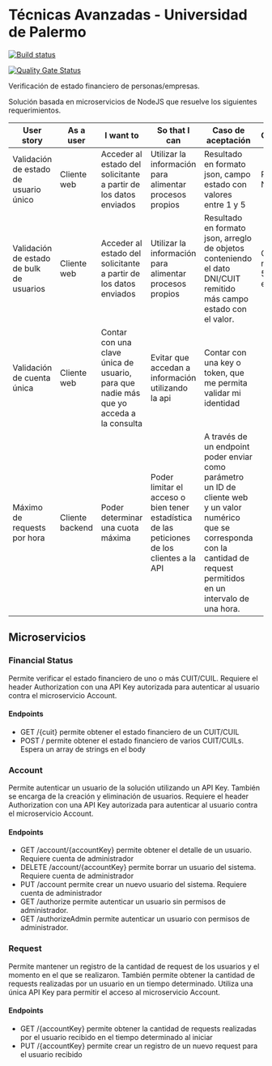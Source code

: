 # Técnicas Avanzadas - Universidad de Palermo

[![Build status](https://dev.azure.com/kbrons/tecnicas-avanzadas/_apis/build/status/tecnicas-avanzadas-Generic%20analysis%20with%20SonarCloud-CI)](https://dev.azure.com/kbrons/tecnicas-avanzadas/_build/latest?definitionId=2)

[![Quality Gate Status](https://sonarcloud.io/api/project_badges/measure?project=kbrons_tecnicas-avanzadas&metric=alert_status)](https://sonarcloud.io/dashboard?id=kbrons_tecnicas-avanzadas)

Verificación de estado financiero de personas/empresas.

Solución basada en microservicios de NodeJS que resuelve los siguientes requerimientos.

| User story                               | As a user       | I want to                                                                             | So that I can                                                                               | Caso de aceptación                                                                                                                                                                 | Observaciones                           |
|------------------------------------------|-----------------|---------------------------------------------------------------------------------------|---------------------------------------------------------------------------------------------|------------------------------------------------------------------------------------------------------------------------------------------------------------------------------------|-----------------------------------------|
| Validación de estado de usuario único    | Cliente web     | Acceder al estado del solicitante a partir de los datos enviados                      | Utilizar la información para alimentar procesos propios                                     | Resultado en formato json, campo estado con valores entre 1 y 5                                                                                                                    | Parametros: Nro CUIL/CUIT               |
| Validación de estado de bulk de usuarios | Cliente web     | Acceder al estado del solicitante a partir de los datos enviados                      | Utilizar la información para alimentar procesos propios                                     | Resultado en formato json, arreglo de objetos conteniendo el dato DNI/CUIT remitido más campo estado con el valor.                                                                 | Considerar un request de 5000 elementos |
| Validación de cuenta única               | Cliente web     | Contar con una clave única de usuario, para que nadie más que yo acceda a la consulta | Evitar que accedan a información utilizando la api                                          | Contar con una key o token, que me permita validar mi identidad                                                                                                                    |                                         |
| Máximo de requests por hora              | Cliente backend | Poder determinar una cuota máxima                                                     | Poder limitar el acceso o bien tener estadística de las peticiones de los clientes a la API | A través de un endpoint poder enviar como parámetro un ID de cliente web y un valor numérico que se corresponda con la cantidad de request permitidos en un intervalo de una hora. |                                         |

## Microservicios

### Financial Status
Permite verificar el estado financiero de uno o más CUIT/CUIL. Requiere el header Authorization con una API Key autorizada para autenticar al usuario contra el microservicio Account.

#### Endpoints
- GET /{cuit} permite obtener el estado financiero de un CUIT/CUIL
- POST / permite obtener el estado financiero de varios CUIT/CUILs. Espera un array de strings en el body

### Account
Permite autenticar un usuario de la solución utilizando un API Key. También se encarga de la creación y eliminación de usuarios. Requiere el header Authorization con una API Key autorizada para autenticar al usuario contra el microservicio Account.

#### Endpoints
- GET /account/{accountKey} permite obtener el detalle de un usuario. Requiere cuenta de administrador
- DELETE /account/{accountKey} permite borrar un usuario del sistema. Requiere cuenta de administrador
- PUT /account permite crear un nuevo usuario del sistema. Requiere cuenta de administrador
- GET /authorize permite autenticar un usuario sin permisos de administrador.
- GET /authorizeAdmin permite autenticar un usuario con permisos de administrador.

### Request
Permite mantener un registro de la cantidad de request de los usuarios y el momento en el que se realizaron. También permite obtener la cantidad de requests realizadas por un usuario en un tiempo determinado. Utiliza una única API Key para permitir el acceso al microservicio Account.

#### Endpoints
- GET /{accountKey} permite obtener la cantidad de requests realizadas por el usuario recibido en el tiempo determinado al iniciar
- PUT /{accountKey} permite crear un registro de un nuevo request para el usuario recibido
